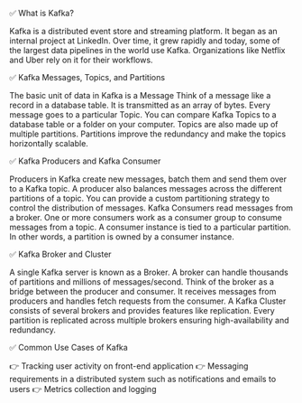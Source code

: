 ✅ What is Kafka?

Kafka is a distributed event store and streaming platform.
It began as an internal project at LinkedIn.
Over time, it grew rapidly and today, some of the largest data pipelines in the world use Kafka.
Organizations like Netflix and Uber rely on it for their workflows.

✅ Kafka Messages, Topics, and Partitions

The basic unit of data in Kafka is a Message
Think of a message like a record in a database table. It is transmitted as an array of bytes.
Every message goes to a particular Topic.
You can compare Kafka Topics to a database table or a folder on your computer.
Topics are also made up of multiple partitions.
Partitions improve the redundancy and make the topics horizontally scalable.

✅ Kafka Producers and Kafka Consumer

Producers in Kafka create new messages, batch them and send them over to a Kafka topic.
A producer also balances messages across the different partitions of a topic.
You can provide a custom partitioning strategy to control the distribution of messages.
Kafka Consumers read messages from a broker.
One or more consumers work as a consumer group to consume messages from a topic.
A consumer instance is tied to a particular partition. In other words, a partition is owned by a consumer instance.

✅ Kafka Broker and Cluster

A single Kafka server is known as a Broker.
A broker can handle thousands of partitions and millions of messages/second.
Think of the broker as a bridge between the producer and consumer.
It receives messages from producers and handles fetch requests from the consumer.
A Kafka Cluster consists of several brokers and provides features like replication.
Every partition is replicated across multiple brokers ensuring high-availability and redundancy.

✅ Common Use Cases of Kafka

👉 Tracking user activity on front-end application
👉 Messaging requirements in a distributed system such as notifications and emails to users
👉 Metrics collection and logging